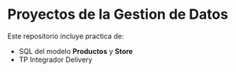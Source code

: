 # Proyectos de la Gestion de Datos

Este repositorio incluye practica de:
* SQL del modelo **Productos** y **Store**
* TP Integrador Delivery
